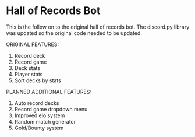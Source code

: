 # Hall of Records Bot

This is the follow on to the original hall of records bot. The discord.py library was updated so the original code needed to be updated.

ORIGINAL FEATURES:
1) Record deck
2) Record game
3) Deck stats
4) Player stats
5) Sort decks by stats

PLANNED ADDITIONAL FEATURES:
1) Auto record decks
2) Record game dropdown menu
3) Improved elo system
4) Random match generator
5) Gold/Bounty system